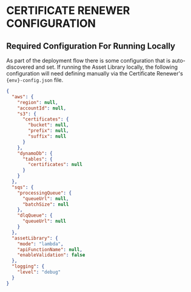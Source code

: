 # CERTIFICATE RENEWER CONFIGURATION

## Required Configuration For Running Locally

As part of the deployment flow there is some configuration that is auto-discovered and set. If running the Asset Library locally, the following configuration will need defining manually via the Certificate Renewer's `{env}-config.json` file.

```json
{
  "aws": {
    "region": null,
    "accountId": null,
    "s3": {
      "certificates": {
        "bucket": null,
        "prefix": null,
        "suffix": null
      }
    },
    "dynamoDb": {
      "tables": {
        "certificates": null
      }
    }
  },
  "sqs": {
    "processingQueue": {
      "queueUrl": null,
      "batchSize": null
    },
    "dlqQueue": {
      "queueUrl": null
    }
  },
  "assetLibrary": {
    "mode": "lambda",
    "apiFunctionName": null,
    "enableValidation": false
  },
  "logging": {
    "level": "debug"
  }
}

```
